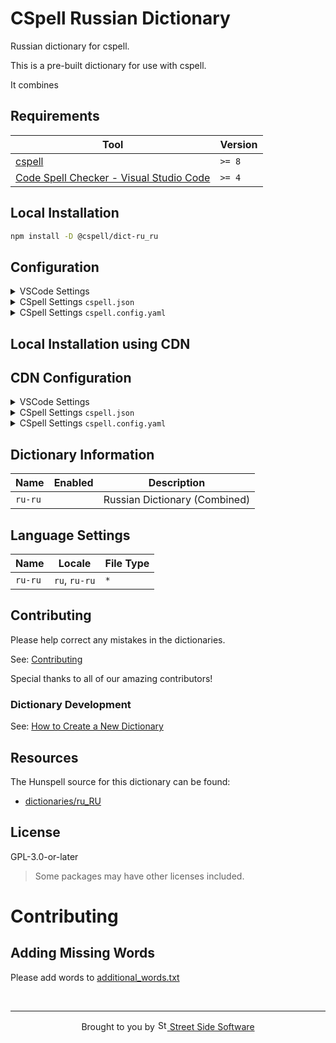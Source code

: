 # CSpell Russian Dictionary

Russian dictionary for cspell.

This is a pre-built dictionary for use with cspell.

It combines

<!--- @@inject: ../../static/requirements.md --->

## Requirements

| Tool                                                                                                                                 | Version |
| ------------------------------------------------------------------------------------------------------------------------------------ | ------- |
| [cspell](https://github.com/streetsidesoftware/cspell)                                                                               | `>= 8`  |
| [Code Spell Checker - Visual Studio Code](https://marketplace.visualstudio.com/items?itemName=streetsidesoftware.code-spell-checker) | `>= 4`  |

<!--- @@inject-end: ../../static/requirements.md --->

<!--- @@inject: ./static/install.md --->

## Local Installation

```sh
npm install -D @cspell/dict-ru_ru
```

## Configuration

<details>
<summary>VSCode Settings</summary>

Add the following to your VSCode settings:

**`.vscode/settings.json`**

```jsonc
{
  "cSpell.import": ["@cspell/dict-ru_ru/cspell-ext.json"],
  "cSpell.language": "ru, ru-ru",
}
```

</details>

<details>
<summary>CSpell Settings <code>cspell.json</code></summary>

**`cspell.json`**

```jsonc
{
  "import": ["@cspell/dict-ru_ru/cspell-ext.json"],
  "language": "ru, ru-ru",
}
```

</details>

<details>
<summary>CSpell Settings <code>cspell.config.yaml</code></summary>

**`cspell.config.yaml`**

```yaml
import:
  - '@cspell/dict-ru_ru/cspell-ext.json'
language: ru, ru-ru
```

</details>

## Local Installation using CDN

## CDN Configuration

<details>
<summary>VSCode Settings</summary>

Add the following to your VSCode settings:

**`.vscode/settings.json`**

```jsonc
{
  "cSpell.import": ["https://cdn.jsdelivr.net/npm/@cspell/dict-ru_ru/cspell-ext.json"],
  "cSpell.language": "ru, ru-ru",
}
```

</details>

<details>
<summary>CSpell Settings <code>cspell.json</code></summary>

**`cspell.json`**

```jsonc
{
  "import": ["https://cdn.jsdelivr.net/npm/@cspell/dict-ru_ru/cspell-ext.json"],
  "language": "ru, ru-ru",
}
```

</details>

<details>
<summary>CSpell Settings <code>cspell.config.yaml</code></summary>

**`cspell.config.yaml`**

```yaml
import:
  - https://cdn.jsdelivr.net/npm/@cspell/dict-ru_ru/cspell-ext.json
language: ru, ru-ru
```

</details>

## Dictionary Information

| Name    | Enabled | Description                   |
| ------- | ------- | ----------------------------- |
| `ru-ru` |         | Russian Dictionary (Combined) |

## Language Settings

| Name    | Locale        | File Type |
| ------- | ------------- | --------- |
| `ru-ru` | `ru`, `ru-ru` | `*`       |

<!--- @@inject-end: ./static/install.md --->

<!--- @@inject: ../../static/contributing.md --->

## Contributing

Please help correct any mistakes in the dictionaries.

See: [Contributing](https://github.com/streetsidesoftware/cspell-dicts#contributing)

Special thanks to all of our amazing contributors!

### Dictionary Development

See: [How to Create a New Dictionary](https://github.com/streetsidesoftware/cspell-dicts#how-to-create-a-new-dictionary)

<!--- @@inject-end: ../../static/contributing.md --->

## Resources

The Hunspell source for this dictionary can be found:

- [dictionaries/ru_RU](https://github.com/wooorm/dictionaries/tree/master/dictionaries/ru_RU)

## License

GPL-3.0-or-later

> Some packages may have other licenses included.

# Contributing

## Adding Missing Words

Please add words to [additional_words.txt](https://github.com/streetsidesoftware/cspell-dicts/blob/main/dictionaries/ru_RU/src/additional_words.txt)

<!--- @@inject: ../../static/footer.md --->

<br/>

---

<p align="center">
Brought to you by <a href="https://streetsidesoftware.com" title="Street Side Software">
<img width="16" alt="Street Side Software Logo" src="https://i.imgur.com/CyduuVY.png" /> Street Side Software
</a>
</p>

<!--- @@inject-end: ../../static/footer.md --->
